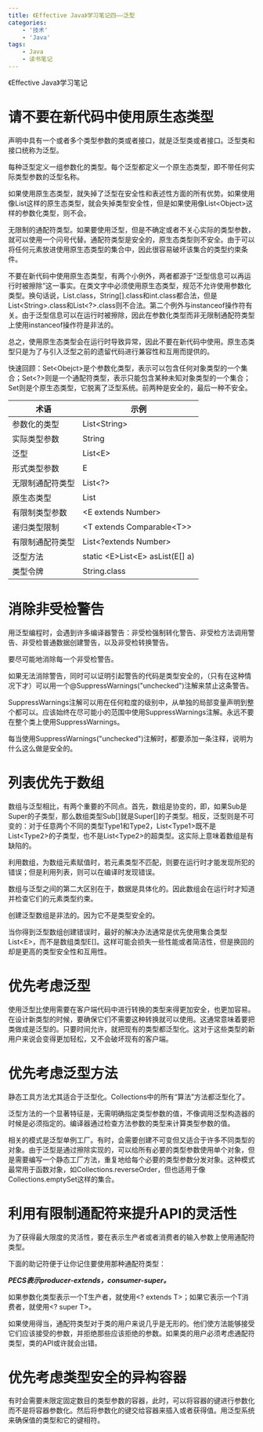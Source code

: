 ```yaml
---
title: 《Effective Java》学习笔记四——泛型
categories:
    - '技术'
    - 'Java'
tags:
    - Java
    - 读书笔记
---
```


《Effective Java》学习笔记
<!--more-->



# 请不要在新代码中使用原生态类型

声明中具有一个或者多个类型参数的类或者接口，就是泛型类或者接口。泛型类和接口统称为泛型。

每种泛型定义一组参数化的类型。每个泛型都定义一个原生态类型，即不带任何实际类型参数的泛型名称。

如果使用原生态类型，就失掉了泛型在安全性和表述性方面的所有优势。如果使用像List这样的原生态类型，就会失掉类型安全性，但是如果使用像List<Object\>这样的参数化类型，则不会。

无限制的通配符类型。如果要使用泛型，但是不确定或者不关心实际的类型参数，就可以使用一个问号代替。通配符类型是安全的，原生态类型则不安全。由于可以将任何元素放进使用原生态类型的集合中，因此很容易破坏该集合的类型约束条件。

不要在新代码中使用原生态类型，有两个小例外，两者都源于“泛型信息可以再运行时被擦除”这一事实。在类文字中必须使用原生态类型，规范不允许使用参数化类型。换句话说，List.class，String[].class和int.class都合法，但是List<String\>.class和List<?\>.class则不合法。第二个例外与instanceof操作符有关。由于泛型信息可以在运行时被擦除，因此在参数化类型而非无限制通配符类型上使用instanceof操作符是非法的。

总之，使用原生态类型会在运行时导致异常，因此不要在新代码中使用。原生态类型只是为了与引入泛型之前的遗留代码进行兼容性和互用而提供的。

快速回顾：Set<Obejct\>是个参数化类型，表示可以包含任何对象类型的一个集合；Set<?\>则是一个通配符类型，表示只能包含某种未知对象类型的一个集合；Set则是个原生态类型，它脱离了泛型系统。前两种是安全的，最后一种不安全。

| 术语             | 示例                                |
| ---------------- | ----------------------------------- |
| 参数化的类型     | List<String\>                      |
| 实际类型参数     | String                              |
| 泛型             | List<E\>                           |
| 形式类型参数     | E                                   |
| 无限制通配符类型 | List<?\>                           |
| 原生态类型       | List                                |
| 有限制类型参数   | <E extends Number\>                |
| 递归类型限制     | <T extends Comparable<T\>\>       |
| 有限制通配符类型 | List<?extends Number\>             |
| 泛型方法         | static <E\>List<E\> asList(E[] a) |
| 类型令牌         | String.class                        |



# 消除非受检警告

用泛型编程时，会遇到许多编译器警告：非受检强制转化警告、非受检方法调用警告、非受检普通数据创建警告，以及非受检转换警告。

要尽可能地消除每一个非受检警告。

如果无法消除警告，同时可以证明引起警告的代码是类型安全的，（只有在这种情况下才）可以用一个@SuppressWarnings("unchecked")注解来禁止这条警告。

SuppressWarnings注解可以用在任何粒度的级别中，从单独的局部变量声明到整个都可以。应该始终在尽可能小的范围中使用SuppressWarnings注解。永远不要在整个类上使用SuppressWarnings。

每当使用SuppressWarnings("unchecked")注解时，都要添加一条注释，说明为什么这么做是安全的。



# 列表优先于数组

数组与泛型相比，有两个重要的不同点。首先，数组是协变的，即，如果Sub是Super的子类型，那么数组类型Sub[]就是Super[]的子类型。相反，泛型则是不可变的：对于任意两个不同的类型Type1和Type2，List<Type1\>既不是List<Type2\>的子类型，也不是List<Type2\>的超类型。这实际上意味着数组是有缺陷的。

利用数组，为数组元素赋值时，若元素类型不匹配，则要在运行时才能发现所犯的错误；但是利用列表，则可以在编译时发现错误。

数组与泛型之间的第二大区别在于，数据是具体化的。因此数组会在运行时才知道并检查它们的元素类型约束。

创建泛型数组是非法的。因为它不是类型安全的。

当你得到泛型数组创建错误时，最好的解决办法通常是优先使用集合类型List<E\>，而不是数组类型E[]。这样可能会损失一些性能或者简洁性，但是换回的却是更高的类型安全性和互用性。



# 优先考虑泛型

使用泛型比使用需要在客户端代码中进行转换的类型来得更加安全，也更加容易。在设计新类型的时候，要确保它们不需要这种转换就可以使用。这通常意味着要把类做成是泛型的。只要时间允许，就把现有的类型都泛型化。这对于这些类型的新用户来说会变得更加轻松，又不会破坏现有的客户端。



# 优先考虑泛型方法

静态工具方法尤其适合于泛型化。Collections中的所有“算法”方法都泛型化了。

泛型方法的一个显著特征是，无需明确指定类型参数的值，不像调用泛型构造器的时候是必须指定的。编译器通过检查方法参数的类型来计算类型参数的值。

相关的模式是泛型单例工厂。有时，会需要创建不可变但又适合于许多不同类型的对象。由于泛型是通过擦除实现的，可以给所有必要的类型参数使用单个对象，但是需要编写一个静态工厂方法，重复地给每个必要的类型参数分发对象。这种模式最常用于函数对象，如Collections.reverseOrder，但也适用于像Collections.emptySet这样的集合。



# 利用有限制通配符来提升API的灵活性

为了获得最大限度的灵活性，要在表示生产者或者消费者的输入参数上使用通配符类型。

下面的助记符便于让你记住要使用那种通配符类型：

***PECS表示producer-extends，consumer-super。***

如果参数化类型表示一个T生产者，就使用<? extends T\>；如果它表示一个T消费者，就使用<? super T\>。

如果使用得当，通配符类型对于类的用户来说几乎是无形的。他们使方法能够接受它们应该接受的参数，并拒绝那些应该拒绝的参数。如果类的用户必须考虑通配符类型，类的API或许就会出错。



# 优先考虑类型安全的异构容器

有时会需要未限定固定数目的类型参数的容器，此时，可以将容器的键进行参数化而不是将容器参数化。然后将参数化的键交给容器来插入或者获得值。用泛型系统来确保值的类型和它的键相符。
